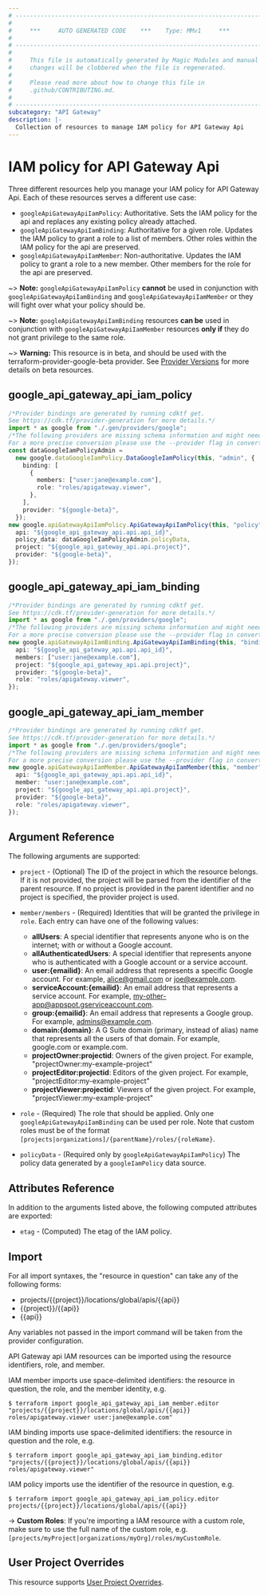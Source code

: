 ```yaml
---
# ----------------------------------------------------------------------------
#
#     ***     AUTO GENERATED CODE    ***    Type: MMv1     ***
#
# ----------------------------------------------------------------------------
#
#     This file is automatically generated by Magic Modules and manual
#     changes will be clobbered when the file is regenerated.
#
#     Please read more about how to change this file in
#     .github/CONTRIBUTING.md.
#
# ----------------------------------------------------------------------------
subcategory: "API Gateway"
description: |-
  Collection of resources to manage IAM policy for API Gateway Api
---
```


# IAM policy for API Gateway Api

Three different resources help you manage your IAM policy for API Gateway Api. Each of these resources serves a different use case:

* `googleApiGatewayApiIamPolicy`: Authoritative. Sets the IAM policy for the api and replaces any existing policy already attached.
* `googleApiGatewayApiIamBinding`: Authoritative for a given role. Updates the IAM policy to grant a role to a list of members. Other roles within the IAM policy for the api are preserved.
* `googleApiGatewayApiIamMember`: Non-authoritative. Updates the IAM policy to grant a role to a new member. Other members for the role for the api are preserved.

\~> **Note:** `googleApiGatewayApiIamPolicy` **cannot** be used in conjunction with `googleApiGatewayApiIamBinding` and `googleApiGatewayApiIamMember` or they will fight over what your policy should be.

\~> **Note:** `googleApiGatewayApiIamBinding` resources **can be** used in conjunction with `googleApiGatewayApiIamMember` resources **only if** they do not grant privilege to the same role.

\~> **Warning:** This resource is in beta, and should be used with the terraform-provider-google-beta provider.
See [Provider Versions](https://terraform.io/docs/providers/google/guides/provider_versions.html) for more details on beta resources.

## google\_api\_gateway\_api\_iam\_policy

```typescript
/*Provider bindings are generated by running cdktf get.
See https://cdk.tf/provider-generation for more details.*/
import * as google from "./.gen/providers/google";
/*The following providers are missing schema information and might need manual adjustments to synthesize correctly: google.
For a more precise conversion please use the --provider flag in convert.*/
const dataGoogleIamPolicyAdmin =
  new google.dataGoogleIamPolicy.DataGoogleIamPolicy(this, "admin", {
    binding: [
      {
        members: ["user:jane@example.com"],
        role: "roles/apigateway.viewer",
      },
    ],
    provider: "${google-beta}",
  });
new google.apiGatewayApiIamPolicy.ApiGatewayApiIamPolicy(this, "policy", {
  api: "${google_api_gateway_api.api.api_id}",
  policy_data: dataGoogleIamPolicyAdmin.policyData,
  project: "${google_api_gateway_api.api.project}",
  provider: "${google-beta}",
});

```

## google\_api\_gateway\_api\_iam\_binding

```typescript
/*Provider bindings are generated by running cdktf get.
See https://cdk.tf/provider-generation for more details.*/
import * as google from "./.gen/providers/google";
/*The following providers are missing schema information and might need manual adjustments to synthesize correctly: google.
For a more precise conversion please use the --provider flag in convert.*/
new google.apiGatewayApiIamBinding.ApiGatewayApiIamBinding(this, "binding", {
  api: "${google_api_gateway_api.api.api_id}",
  members: ["user:jane@example.com"],
  project: "${google_api_gateway_api.api.project}",
  provider: "${google-beta}",
  role: "roles/apigateway.viewer",
});

```

## google\_api\_gateway\_api\_iam\_member

```typescript
/*Provider bindings are generated by running cdktf get.
See https://cdk.tf/provider-generation for more details.*/
import * as google from "./.gen/providers/google";
/*The following providers are missing schema information and might need manual adjustments to synthesize correctly: google.
For a more precise conversion please use the --provider flag in convert.*/
new google.apiGatewayApiIamMember.ApiGatewayApiIamMember(this, "member", {
  api: "${google_api_gateway_api.api.api_id}",
  member: "user:jane@example.com",
  project: "${google_api_gateway_api.api.project}",
  provider: "${google-beta}",
  role: "roles/apigateway.viewer",
});

```

## Argument Reference

The following arguments are supported:

*   `project` - (Optional) The ID of the project in which the resource belongs.
    If it is not provided, the project will be parsed from the identifier of the parent resource. If no project is provided in the parent identifier and no project is specified, the provider project is used.

*   `member/members` - (Required) Identities that will be granted the privilege in `role`.
    Each entry can have one of the following values:
    * **allUsers**: A special identifier that represents anyone who is on the internet; with or without a Google account.
    * **allAuthenticatedUsers**: A special identifier that represents anyone who is authenticated with a Google account or a service account.
    * **user:{emailid}**: An email address that represents a specific Google account. For example, alice@gmail.com or joe@example.com.
    * **serviceAccount:{emailid}**: An email address that represents a service account. For example, my-other-app@appspot.gserviceaccount.com.
    * **group:{emailid}**: An email address that represents a Google group. For example, admins@example.com.
    * **domain:{domain}**: A G Suite domain (primary, instead of alias) name that represents all the users of that domain. For example, google.com or example.com.
    * **projectOwner:projectid**: Owners of the given project. For example, "projectOwner:my-example-project"
    * **projectEditor:projectid**: Editors of the given project. For example, "projectEditor:my-example-project"
    * **projectViewer:projectid**: Viewers of the given project. For example, "projectViewer:my-example-project"

*   `role` - (Required) The role that should be applied. Only one
    `googleApiGatewayApiIamBinding` can be used per role. Note that custom roles must be of the format
    `[projects|organizations]/{parentName}/roles/{roleName}`.

*   `policyData` - (Required only by `googleApiGatewayApiIamPolicy`) The policy data generated by
    a `googleIamPolicy` data source.

## Attributes Reference

In addition to the arguments listed above, the following computed attributes are
exported:

* `etag` - (Computed) The etag of the IAM policy.

## Import

For all import syntaxes, the "resource in question" can take any of the following forms:

* projects/{{project}}/locations/global/apis/{{api}}
* {{project}}/{{api}}
* {{api}}

Any variables not passed in the import command will be taken from the provider configuration.

API Gateway api IAM resources can be imported using the resource identifiers, role, and member.

IAM member imports use space-delimited identifiers: the resource in question, the role, and the member identity, e.g.

```console
$ terraform import google_api_gateway_api_iam_member.editor "projects/{{project}}/locations/global/apis/{{api}} roles/apigateway.viewer user:jane@example.com"
```

IAM binding imports use space-delimited identifiers: the resource in question and the role, e.g.

```console
$ terraform import google_api_gateway_api_iam_binding.editor "projects/{{project}}/locations/global/apis/{{api}} roles/apigateway.viewer"
```

IAM policy imports use the identifier of the resource in question, e.g.

```console
$ terraform import google_api_gateway_api_iam_policy.editor projects/{{project}}/locations/global/apis/{{api}}
```

\-> **Custom Roles**: If you're importing a IAM resource with a custom role, make sure to use the
full name of the custom role, e.g. `[projects/myProject|organizations/myOrg]/roles/myCustomRole`.

## User Project Overrides

This resource supports [User Project Overrides](https://registry.terraform.io/providers/hashicorp/google/latest/docs/guides/provider_reference#user_project_override).
